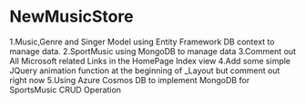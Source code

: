 # NewMusicStore
1.Music,Genre and Singer Model using Entity Framework DB context to manage data.
2.SportMusic using MongoDB to manage data
3.Comment out All Microsoft related Links in the HomePage Index view
4.Add some simple JQuery animation function at the beginning of _Layout but comment out right now
5.Using Azure Cosmos DB to implement MongoDB for SportsMusic CRUD Operation
